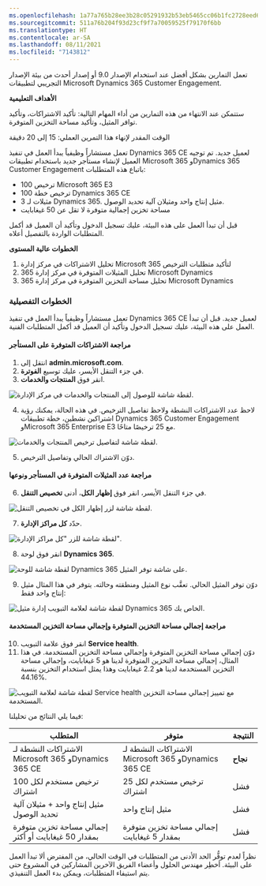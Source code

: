 ```yaml
---
ms.openlocfilehash: 1a77a765b28ee3b28c05291932b53eb5465cc06b1fc2728eed64cd1144df4df5
ms.sourcegitcommit: 511a76b204f93d23cf9f7a70059525f79170f6bb
ms.translationtype: HT
ms.contentlocale: ar-SA
ms.lasthandoff: 08/11/2021
ms.locfileid: "7143812"
---
```

تعمل التمارين بشكل أفضل عند استخدام الإصدار 9.0 أو إصدار أحدث من بيئة الإصدار التجريبي لتطبيقات Microsoft Dynamics 365 Customer Engagement.

**الأهداف التعليمية**

ستتمكن عند الانتهاء من هذه التمارين من أداء المهام التالية: تأكيد الاشتراكات، وتأكيد توافر المثيل، وتأكيد مساحة التخزين المتوفرة.

الوقت المقدر لإنهاء هذا التمرين العملي: 15 إلى 20 دقيقة

تعمل مستشاراً وظيفياً يبدأ العمل في تنفيذ Dynamics 365 CE لعميل جديد. تم توجيه العميل لإنشاء مستأجر جديد باستخدام تطبيقات Microsoft 365 وDynamics 365 Customer Engagement باتباع هذه المتطلبات:

- 100 ترخيص Microsoft 365 E3
- 100 ترخيص خطة Dynamics 365 CE
- 3 مثيلات لـ Dynamics 365. مثيل إنتاج واحد ومثيلان آلية تحديد الوصول.
- مساحة تخزين إجمالية متوفرة لا تقل عن 50 غيغابايت

قبل أن تبدأ العمل على هذه البيئة، عليك تسجيل الدخول وتأكيد أن العميل قد أكمل المتطلبات الواردة بالتفصيل أعلاه.

**الخطوات عالية المستوى**

1. تحليل الاشتراكات في مركز إدارة Microsoft 365 لتأكيد متطلبات الترخيص
2. تحليل المثيلات المتوفرة في مركز إدارة 365 Microsoft Dynamics
3. تحليل مساحة التخزين المتوفرة في مركز إدارة 365 Microsoft Dynamics

### <a name="detailed-steps"></a>الخطوات التفصيلية

تعمل مستشاراً وظيفياً يبدأ العمل في تنفيذ Dynamics 365 CE لعميل جديد. قبل أن تبدأ العمل على هذه البيئة، عليك تسجيل الدخول وتأكيد أن العميل قد أكمل المتطلبات الفنية.

#### <a name="review-subscriptions-available-on-the-tenant"></a>مراجعة الاشتراكات المتوفرة على المستأجر

1. انتقل إلى **admin.microsoft.com**.
2. في جزء التنقل الأيسر، عليك توسيع **الفوترة**.
3. انقر فوق **المنتجات والخدمات**.

![لقطة شاشة للوصول إلى المنتجات والخدمات في مركز الإدارة.](../media/19_lab.png)

4. لاحظ عدد الاشتراكات النشطة ولاحظ تفاصيل الترخيص. في هذه الحالة، يمكنك رؤية اشتراكين نشطين، خطة تطبيقات Dynamics 365 Customer Engagement وMicrosoft 365 Enterprise E3 مع 25 ترخيصًا متاحًا.

![لقطة شاشة لتفاصيل ترخيص المنتجات والخدمات.](../media/17_lab.png)

5. دوّن الاشتراك الحالي وتفاصيل الترخيص.

#### <a name="review-number-and-type-of-available-instances-in-the-tenant"></a>مراجعة عدد المثيلات المتوفرة في المستأجر ونوعها

6. في جزء التنقل الأيسر، انقر فوق **إظهار الكل**، أدنى **تخصيص التنقل**.

![لقطة شاشة لزر إظهار الكل في تخصيص التنقل.](../media/20_lab.png)

7. حدّد **كل مراكز الإدارة**.

![لقطة شاشة للزر "كل مراكز الإدارة".](../media/21_lab.png)

8. انقر فوق لوحة **Dynamics 365**.

![لقطة شاشة للوحة Dynamics 365 على شاشة توفر المثيل.](../media/18_lab.png)

9. دوّن توفر المثيل الحالي. تعقَّب نوع المثيل ومنطقته وحالته. يتوفر في هذا المثال مثيل إنتاج واحد فقط:

![لقطة شاشة لعلامة التبويب إدارة مثيل Dynamics 365 الخاص بك.](../media/22_lab.png)

#### <a name="review-total-available-storage-and-total-used-storage"></a>مراجعة إجمالي مساحة التخزين المتوفرة وإجمالي مساحة التخزين المستخدمة

10. انقر فوق علامة التبويب **Service health**.
11. دوّن إجمالي مساحة التخزين المتوفرة وإجمالي مساحة التخزين المستخدمة. في هذا المثال، إجمالي مساحة التخزين المتوفرة لدينا هو 5 غيغابايت، وإجمالي مساحة التخزين المستخدمة لدينا هو 2.2 غيغابايت وهذا يمثل استخدام التخزين بنسبة 44.16%.

![لقطة شاشة لعلامة التبويب Service health مع تمييز إجمالي مساحة التخزين المستخدمة.](../media/23_lab.png)

فيما يلي النتائج من تحليلنا:

  |المتطلب                                          | متوفر‬                                           |  النتيجة  |
  |-----------------------------------------------------|-----------------------------------------------------| ---------|
  |الاشتراكات النشطة لـ Microsoft 365 وDynamics 365 CE  | الاشتراكات النشطة لـ Microsoft 365 وDynamics 365 CE |  **نجاح**|
  |100 ترخيص مستخدم لكل اشتراك                   | 25 ترخيص مستخدم لكل اشتراك                   |  فشل  |
  |مثيل إنتاج واحد + مثيلان آلية تحديد الوصول          | مثيل إنتاج واحد                               |  فشل  |
  |إجمالي مساحة تخزين متوفرة بمقدار 50 غيغابايت أو أكثر                       | إجمالي مساحة تخزين متوفرة بمقدار 5 غيغابايت                     |  فشل  |

نظراً لعدم توفُّر الحد الأدنى من المتطلبات في الوقت الحالي، من المفترض ألا تبدأ العمل على البيئة. أخطِر مهندس الحلول وأعضاء الفريق الآخرين المشاركين في المشروع حتى يتم استيفاء المتطلبات، ويمكن بدء العمل التنفيذي.
